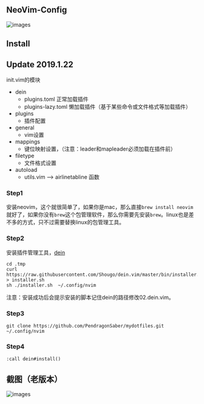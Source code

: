 ## NeoVim-Config 

![images](https://github.com/Marlboro-go/Neovim-for-go/blob/master/screenshot/1.jpg)
## Install

## Update 2019.1.22

init.vim的模块
* dein
  * plugins.toml        正常加载插件
  * plugins-lazy.toml   懒加载插件（基于某些命令或文件格式等加载插件）
* plugins
  * 插件配置
* general
  * vim设置
* mappings
  * 键位映射设置，（注意：leader和mapleader必须加载在插件前）
* filetype
  * 文件格式设置
* autoload
  * utils.vim --> airlinetabline 函数
### Step1
安装neovim，这个就很简单了，如果你是mac，那么直接`brew install neovim`就好了，如果你没有`brew`这个包管理软件，那么你需要先安装`brew`。linux也是差不多的方式，只不过需要替换linux的包管理工具。
### Step2
安装插件管理工具，[dein](https://github.com/Shougo/dein.vim)
```
cd .tmp
curl https://raw.githubusercontent.com/Shougo/dein.vim/master/bin/installer.sh > installer.sh
sh ./installer.sh  ~/.config/nvim
```
注意：安装成功后会提示安装的脚本记住dein的路径修改02.dein.vim。
### Step3
```
git clone https://github.com/PendragonSaber/mydotfiles.git ~/.config/nvim
```
### Step4
```
:call dein#install()
```

## 截图（老版本）

![images](https://github.com/Marlboro-go/Neovim-for-go/blob/master/screenshot/sceenshot.gif)

